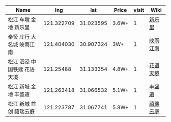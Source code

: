 Name | lng | lat | Price | visit | Wiki 
-- | -- | -- | -- | -- | --
松江 车墩 金地 新乐里 | 121.322709 | 31.023595 | 3.6W+ | 1 | [新乐里](https://junxnone.github.io/F/#/0021_%E4%B8%80%E6%89%8B%E6%88%BF_%E6%9D%BE%E6%B1%9F%E8%BD%A6%E5%A2%A9_%E9%87%91%E5%9C%B0%E6%96%B0%E4%B9%90%E9%87%8C)
奉贤 庄行 大名城 映雨江南 | 121.404030 | 30.907324  | 3W+ | 1 | [映雨江南](https://junxnone.github.io/F/#/0022_%E4%B8%80%E6%89%8B%E6%88%BF_%E5%A5%89%E8%B4%A4%E5%BA%84%E8%A1%8C_%E5%A4%A7%E5%90%8D%E5%9F%8E%E6%98%A0%E9%9B%A8%E6%B1%9F%E5%8D%97)
松江 泗泾 中国铁建 花语天境 | 121.25488 | 31.133354 | 4.8W+ | 1 | [花语天境](https://junxnone.github.io/F/#/0025_%E4%B8%80%E6%89%8B%E6%88%BF_%E6%9D%BE%E6%B1%9F%E6%B3%97%E6%B3%BE_%E8%8A%B1%E8%AF%AD%E5%A4%A9%E9%95%9C)
松江 新城 金地 丰盛道 | 121.263418 | 31.066532  | 5.1W+ | 1 | [丰盛道](https://junxnone.github.io/F/#/0027_%E4%B8%80%E6%89%8B%E6%88%BF_%E6%9D%BE%E6%B1%9F%E6%96%B0%E5%9F%8E_%E9%87%91%E5%9C%B0%E4%B8%B0%E7%9B%9B%E9%81%93)
松江 新城 首创 禧瑞云庭 | 121.223787 | 31.067741 | 5.8W+ | 1 | [禧瑞云庭](https://junxnone.github.io/F/#/0028_%E4%B8%80%E6%89%8B%E6%88%BF_%E6%9D%BE%E6%B1%9F%E6%96%B0%E5%9F%8E_%E9%A6%96%E5%88%9B%E7%A6%A7%E7%91%9E%E4%BA%91%E5%BA%AD)

